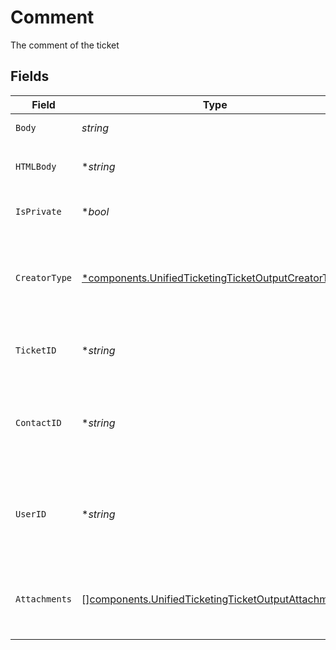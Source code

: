 # Comment

The comment of the ticket


## Fields

| Field                                                                                                                      | Type                                                                                                                       | Required                                                                                                                   | Description                                                                                                                | Example                                                                                                                    |
| -------------------------------------------------------------------------------------------------------------------------- | -------------------------------------------------------------------------------------------------------------------------- | -------------------------------------------------------------------------------------------------------------------------- | -------------------------------------------------------------------------------------------------------------------------- | -------------------------------------------------------------------------------------------------------------------------- |
| `Body`                                                                                                                     | *string*                                                                                                                   | :heavy_check_mark:                                                                                                         | The body of the comment                                                                                                    | Assigned to Eric !                                                                                                         |
| `HTMLBody`                                                                                                                 | **string*                                                                                                                  | :heavy_minus_sign:                                                                                                         | The html body of the comment                                                                                               | <p>Assigned to Eric !</p>                                                                                                  |
| `IsPrivate`                                                                                                                | **bool*                                                                                                                    | :heavy_minus_sign:                                                                                                         | The public status of the comment                                                                                           | false                                                                                                                      |
| `CreatorType`                                                                                                              | [*components.UnifiedTicketingTicketOutputCreatorType](../../models/components/unifiedticketingticketoutputcreatortype.md)  | :heavy_minus_sign:                                                                                                         | The creator type of the comment. Authorized values are either USER or CONTACT                                              | USER                                                                                                                       |
| `TicketID`                                                                                                                 | **string*                                                                                                                  | :heavy_minus_sign:                                                                                                         | The UUID of the ticket the comment is tied to                                                                              | 801f9ede-c698-4e66-a7fc-48d19eebaa4f                                                                                       |
| `ContactID`                                                                                                                | **string*                                                                                                                  | :heavy_minus_sign:                                                                                                         | The UUID of the contact which the comment belongs to (if no user_id specified)                                             | 801f9ede-c698-4e66-a7fc-48d19eebaa4f                                                                                       |
| `UserID`                                                                                                                   | **string*                                                                                                                  | :heavy_minus_sign:                                                                                                         | The UUID of the user which the comment belongs to (if no contact_id specified)                                             | 801f9ede-c698-4e66-a7fc-48d19eebaa4f                                                                                       |
| `Attachments`                                                                                                              | [][components.UnifiedTicketingTicketOutputAttachments](../../models/components/unifiedticketingticketoutputattachments.md) | :heavy_minus_sign:                                                                                                         | The attachements UUIDs tied to the comment                                                                                 | [<br/>"801f9ede-c698-4e66-a7fc-48d19eebaa4f"<br/>]                                                                         |